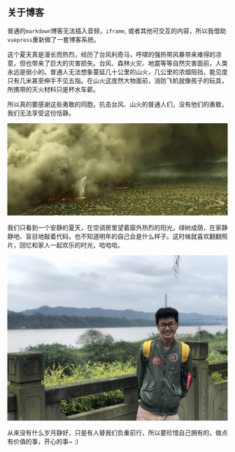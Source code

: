 ## 关于博客

普通的`markdown`博客无法插入音频，`iframe`, 或者其他可交互的内容，所以我借助`vuepress`重新做了一套博客系统。

这个夏天真是漫长而热烈，经历了台风利奇马，呼啸的强热带风暴带来难得的凉意，但也带来了巨大的灾害损失。台风、森林火灾、地震等等自然灾害面前，人类永远是弱小的。普通人无法想象蔓延几十公里的山火，几公里的浓烟阻挡，能见度只有几米甚至伸手不见五指。在山火这庞然大物面前，消防飞机就像孩子的玩具，所携带的灭火材料只是杯水车薪。

所以真的要感谢这些勇敢的同胞，抗击台风、山火的普通人们，没有他们的勇敢，我们无法享受这份恬静。

![森林火灾](./fire.jpg)

我们只看到一个安静的夏天，在空调房里望着窗外热烈的阳光，绿树成荫，在家静静地、盲目地敲着代码，也不知道明年的自己会是什么样子。这时候就喜欢翻翻照片，回忆和家人一起欢乐的时光，哈哈哈。

<img src="./3.jpg"/>

从来没有什么岁月静好，只是有人替我们负重前行，所以要珍惜自己拥有的，做点有价值的事，开心的事~ :)
